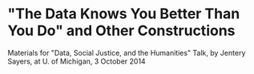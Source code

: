 "The Data Knows You Better Than You Do" and Other Constructions 
========

Materials for "Data, Social Justice, and the Humanities" Talk, by Jentery Sayers, at U. of Michigan, 3 October 2014
